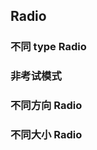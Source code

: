 ## Radio

### 不同 type Radio

<code src="./document/radio.tsx"></code>

### 非考试模式

<code src="./document/exam.tsx"></code>

### 不同方向 Radio

<code src="./document/direction.tsx"></code>

### 不同大小 Radio

<code src="./document/sizeRadio.tsx"></code>
